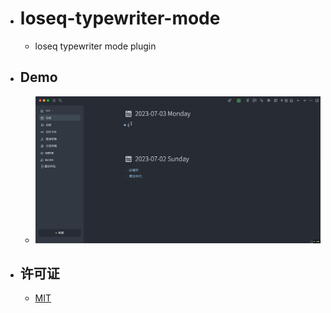 - # loseq-typewriter-mode
	- loseq typewriter mode plugin
- ## Demo
	- ![demo](./assets/logseq-typewriter-mode.gif)
- ## 许可证
	- [MIT](https://choosealicense.com/licenses/mit/)
